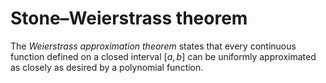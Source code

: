 # Stone–Weierstrass theorem


The *Weierstrass approximation theorem* states that every continuous function defined on a closed interval $[a, b]$ can be uniformly approximated as closely as desired by a polynomial function. 